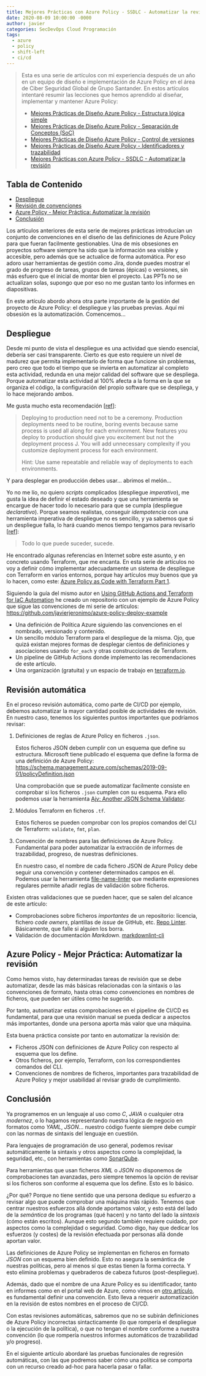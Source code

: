 ```yaml
---
title: Mejores Prácticas con Azure Policy - SSDLC - Automatizar la revisión
date: 2020-08-09 10:00:00 -0000
author: javier
categories: SecDevOps Cloud Programación
tags:
  - azure
  - policy
  - shift-left
  - ci/cd
---
```


> Esta es una serie de artículos con mi experiencia después de un año en un equipo de diseño e implementación de Azure Policy en el área de Ciber Seguridad Global de Grupo Santander. En estos artículos intentaré resumir las lecciones que hemos aprendido al diseñar, implementar y mantener Azure Policy:
>
> * [Mejores Prácticas de Diseño Azure Policy - Estructura lógica simple](/2020/07/18/azure-policy-design-best-practices-1/)
> * [Mejores Prácticas de Diseño Azure Policy - Separación de Conceptos (SoC)](/2020/07/20/azure-policy-design-best-practices-2/)
> * [Mejores Prácticas de Diseño Azure Policy - Control de versiones](/2020/07/26/azure-policy-design-best-practices-3/)
> * [Mejores Prácticas de Diseño Azure Policy - Identificadores y trazabilidad](/2020/08/02/azure-policy-design-best-practices-4/)
> * [Mejores Prácticas con Azure Policy - SSDLC - Automatizar la revisión](/2020/08/09/azure-policy-ssdlc-1/)

## Tabla de Contenido

* [Despliegue](#despliegue)
* [Revisión de convenciones](#revisión-de-convenciones)
* [Azure Policy - Mejor Práctica: Automatizar la revisión](#azure-policy---automatizar-la-revisión)
* [Conclusión](#conclusión)

Los artículos anteriores de esta serie de mejores prácticas introducían un conjunto de convenciones en el diseño de las definiciones de Azure Policy para que fueran facilmente gestionables. Una de mis obsesiones en proyectos software siempre ha sido que la información sea visible y accesible, pero además que se actualice de forma automática. Por eso adoro usar herramientas de gestión como Jira, donde puedes mostrar el grado de progreso de tareas, grupos de tareas (épicas) o versiones, sin más esfuero que el inicial de montar bien el proyecto. Las PPTs no se actualizan solas, supongo que por eso no me gustan tanto los informes en diapositivas.

En este artículo abordo ahora otra parte importante de la gestión del proyecto de Azure Policy: el despliegue y las pruebas previas. Aquí mi obsesión es la automatización. Comencemos...

## Despliegue

Desde mi punto de vista el despliegue es una actividad que siendo esencial, debería ser casi transparente. Cierto es que esto requiere un nivel de madurez que permita implementarlo de forma que funcione sin problemas, pero creo que todo el tiempo que se invierta en automatizar al completo esta actividad, redunda en una mejor calidad del software que se despliega. Porque automatizar esta actividad al 100% afecta a la forma en la que se organiza el código, la configuración del propio software que se despliega, y lo hace mejorando ambos.

Me gusta mucho esta recomendación [[ref](https://devonblog.com/continuous-delivery/6-best-practices-for-application-deployments/)]:

> Deploying to production need not to be a ceremony. Production deployments need to be routine, boring events because same process is used all along for each environment. New features you deploy to production should give you excitement but not the deployment process J. You will add unnecessary complexity if you customize deployment process for each environment.
>
> Hint: Use same repeatable and reliable way of deployments to each environments.

Y para desplegar en producción debes usar... abrimos el melón...

Yo no me lío, no quiero *scripts* complicados (despliegue *imperativo*), me gusta la idea de definir el estado deseado y que una herramienta se encargue de hacer todo lo necesario para que se cumpla (despliegue *declarativo*). Porque seamos realistas, conseguir *idempotencia* con una herramienta imperativa de despliegue no es sencillo, y ya sabemos que si un despliegue falla, lo hará cuando menos tiempo tengamos para revisarlo [[ref](https://es.wikipedia.org/wiki/Ley_de_Murphy)]:

> Todo lo que puede suceder, sucede.

He encontrado algunas referencias en Internet sobre este asunto, y en concreto usando Terraform, que me encanta. En esta serie de artículos no voy a definir cómo implementar adecuadamente un sistema de despliegue con Terraform en varios entornos, porque hay artículos muy buenos que ya lo hacen, como este: [Azure Policy as Code with Terraform Part 1](https://jloudon.com/cloud/Azure-Policy-as-Code-with-Terraform-Part-1/).

Siguiendo la guía del mismo autor en [Using GitHub Actions and Terraform for IaC Automation](https://jloudon.com/cloud/Using-GitHub-Actions-and-Terraform-for-IaC-Automation/) he creado un repositorio con un ejemplo de Azure Policy que sigue las convenciones de mi serie de artículos: <https://github.com/javierjeronimo/azure-policy-deploy-example>

* Una definición de Política Azure siguiendo las convenciones en el nombrado, versionado y contenido.
* Un sencillo módulo Terraform para el despliegue de la misma. Ojo, que quizá existan mejores formas de desplegar cientos de definiciones y asociaciones usando `for_each` y otras construcciones de Terraform.
* Un pipeline de GitHub Actions donde implemento las recomendaciones de este artículo.
* Una organización (gratuita) y un espacio de trabajo en [terraform.io](https://app.terraform.io/).

## Revisión automática

En el proceso revisión automática, como parte de CI/CD por ejemplo, debemos automatizar la mayor cantidad posible de actividades de revisión. En nuestro caso, tenemos los siguientes puntos importantes que podríamos revisar:

1. Definiciones de reglas de Azure Policy en ficheros `.json`.

   Estos ficheros JSON deben cumplir con un esquema que define su estructura. Microsoft tiene publicado el esquema que define la forma de una definición de Azure Policy: <https://schema.management.azure.com/schemas/2019-09-01/policyDefinition.json>

   Una comprobación que se puede automatizar facilmente consiste en comprobar si los ficheros `.json` cumplen con su esquema. Para ello podemos usar la herramienta [Ajv: Another JSON Schema Validator](https://github.com/ajv-validator/ajv).

1. Módulos Terraform en ficheros `.tf`.

   Estos ficheros se pueden comprobar con los propios comandos del CLI de Terraform: `validate`, `fmt`, `plan`.

1. Convención de nombres para las definiciones de Azure Policy. Fundamental para poder automatizar la extracción de informes de trazabilidad, progreso, de nuestras definiciones.

   En nuestro caso, el nombre de cada fichero JSON de Azure Policy debe seguir una convención y contener determinados campos en él. Podemos usar la herramienta [file-name-linter](https://gitlab.com/winniehell/file-name-linter) que mediante expresiones regulares permite añadir reglas de validación sobre ficheros.

Existen otras validaciones que se pueden hacer, que se salen del alcance de este artículo:

* Comprobaciones sobre ficheros *importantes* de un repositorio: licencia, fichero *code owners*, plantillas de *issue* de GitHub, etc. [Repo Linter](https://github.com/todogroup/repolinter). Básicamente, que falle si alguien los borra.
* Validación de documentación *Markdown*. [markdownlint-cli](https://github.com/igorshubovych/markdownlint-cli)

## Azure Policy - Mejor Práctica: Automatizar la revisión

Como hemos visto, hay determinadas tareas de revisión que se debe automatizar, desde las más básicas relacionadas con la sintaxis o las convenciones de formato, hasta otras como convenciones en nombres de ficheros, que pueden ser útiles como he sugerido.

Por tanto, automatizar estas comprobaciones en el pipeline de CI/CD es fundamental, para que una revisión manual se pueda dedicar a aspectos más importantes, donde una persona aporta más valor que una máquina.

Esta buena práctica consiste por tanto en automatizar la revisión de:

* Ficheros JSON con definiciones de Azure Policy con respecto al esquema que los define.
* Otros ficheros, por ejemplo, Terraform, con los correspondientes comandos del CLI.
* Convenciones de nombres de ficheros, importantes para trazabilidad de Azure Policy y mejor usabilidad al revisar grado de cumplimiento.

## Conclusión

Ya programemos en un lenguaje al uso como *C*, *JAVA* o cualquier otra *modernez*, o lo hagamos representando nuestra lógica de negocio en formatos como *YAML*, *JSON*... nuestro código fuente siempre debe cumpir con las normas de sintaxis del lenguaje en cuestión.

Para lenguajes de programación de uso general, podemos revisar automáticamente la sintaxis y otros aspectos como la complejidad, la seguridad, etc., con herramientas como [SonarQube](https://github.com/SonarSource/sonarqube).

Para herramientas que usan ficheros *XML* o *JSON* no disponemos de comprobaciones tan avanzadas, pero siempre tenemos la opción de revisar si los ficheros son conforme al esquema que los define. Esto es lo básico.

¿Por qué? Porque no tiene sentido que una persona dedique su esfuerzo a revisar algo que puede comprobar una máquina más rápido. Tenemos que centrar nuestros esfuerzos allá donde aportamos valor, y esto está del lado de la *semántica* de los programas (qué hacen) y no tanto del lado la *sintaxis* (cómo están escritos). Aunque esto segundo también requiere cuidado, por aspectos como la complejidad o seguridad. Como digo, hay que dedicar los esfuerzos (y costes) de la revisión efectuada por personas allá donde aportan valor.

Las definiciones de Azure Policy se implementan en ficheros en formato *JSON* con un esquema bien definido. Esto no asegura la semántica de nuestras políticas, pero al menos sí que estas tienen la forma correcta. Y esto elimina problemas y quebraderos de cabeza futuros (post-despliegue).

Además, dado que el nombre de una Azure Policy es su identificador, tanto en informes como en el portal web de Azure, como vimos en [otro artículo](/2020/08/02/azure-policy-design-best-practices-4/), es fundamental definir una convención. Esto lleva a requerir automatización en la revisión de estos nombres en el proceso de CI/CD.

Con estas revisiones automáticas, sabremos que no se subirán definiciones de Azure Policy incorrectas sintacticamente (lo que rompería el despliegue o la ejecución de la política), o que no tengan el nombre conforme a nuestra convención (lo que rompería nuestros informes automáticos de trazabilidad y/o progreso).

En el siguiente artículo abordaré las pruebas funcionales de regresión automáticas, con las que podremos saber cómo una política se comporta con un recurso creado ad-hoc para hacerla pasar o fallar.
